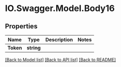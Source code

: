# IO.Swagger.Model.Body16
## Properties

Name | Type | Description | Notes
------------ | ------------- | ------------- | -------------
**Token** | **string** |  | 

[[Back to Model list]](../README.md#documentation-for-models) [[Back to API list]](../README.md#documentation-for-api-endpoints) [[Back to README]](../README.md)


